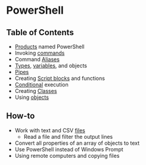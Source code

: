 # PowerShell

## Table of Contents

* [Products](./products.md) named PowerShell
* Invoking [commands](./command.md)
* Command [Aliases](./alias.md)
* [Types](./type.md), [variables](./variable.md), and objects
* [Pipes](./pipe.md)
* Creating [Script blocks](./scriptblock.md) and functions
* [Conditional](./conditional.md) execution
* Creating [Classes](./class.md)
* Using [objects](./object.md)

## How-to

* Work with text and CSV [files](./file.md)
    * Read a file and filter the output lines
* Convert all properties of an array of objects to text
* Use PowerShell instead of Windows Prompt
* Using remote computers and copying files

